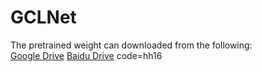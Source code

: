 # GCLNet


The pretrained weight can downloaded from the following:  
[Google Drive](https://drive.google.com/drive/folders/1U9y5lHmdOv5NFnhCnI36uBHRniPeaLP1?usp=sharing)
[Baidu Drive](https://pan.baidu.com/s/1P10lvyztFD6r5k5k7iOBvw) code=hh16


